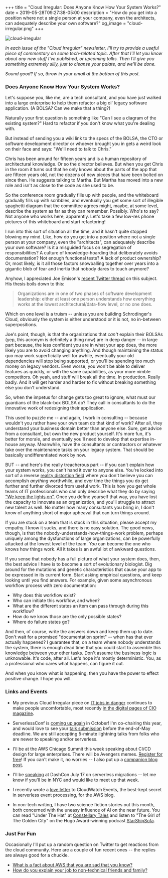 +++
title = "Cloud Irregular: Does Anyone Know How Your System Works?"
date = 2019-05-28T09:27:38-05:00
description = "How do you get into a position where not a single person at your company, even the architects, can adequately describe your own software?"
og_image = "cloud-irregular.png"
+++

<img class="alignnone size-full wp-image-2812" src="/images/cloud-irregular.png" alt="cloud-irregular" />

*In each issue of the "Cloud Irregular" newsletter, I'll try to provide a useful piece of commentary on some tech-related topic. After that I'll let you know about any new stuff I've published, or upcoming talks. Then I'll give you something extremely silly, just to cleanse your palate, and we'll be done.* 

*Sound good? If so, throw in your email at the bottom of this post.*

### Does Anyone Know How Your System Works?

Let's suppose you, like me, are a tech consultant, and you have just walked into a large enterprise to help them refactor a big ol' legacy software application. (A BOLSA? Can we make that a thing?)

Naturally your first question is something like "Can I see a diagram of the existing system?" Hard to refactor if you don't know what you're dealing with.

But instead of sending you a wiki link to the specs of the BOLSA, the CTO or software development director or whoever brought you in gets a weird look on their face and says: "We'll need to talk to Chris."

Chris has been around for fifteen years and is a human repository of architectural knowledge. Or so the director believes. But when you get Chris in the room it turns out that he only knows about the parts of the app that are fifteen years old, not the dozens of new pieces that have been bolted on since then. He suggests talking to Martha. But Martha has moved into a new role and isn't as close to the code as she used to be.

So the conference room gradually fills up with people, and the whiteboard gradually fills up with scribbles, and eventually you get some sort of illegible spaghetti diagram that the committee agrees might, maybe, at some level, describe the system as far as they can remember. Possibly. Who's to say? Not anyone who works here, apparently. Let's take a few low-res phone pictures of this whiteboard and start refactoring!

I run into this sort of situation all the time, and it hasn't quite stopped blowing my mind. Like, how do you get into a position where not a single person at your company, even the "architects", can adequately describe your own software? Is it a misguided focus on segregation of responsibilities? A culture of knowledge-hoarding that deliberately avoids documentation? Not enough functional tests? A lack of product ownership? Or, most likely, is it all those factors snowballing together over years into a gigantic blob of fear and inertia that nobody dares to touch anymore?

Anyhow, I appreciated Joe Emison's [recent Twitter thread](https://twitter.com/JoeEmison/status/1130084973074165763) on this subject. His thesis boils down to this:

> Organizations are in one of two phases of software development leadership: either at least one person understands how everything works at the lowest architectural/data-flow level, or no one does.

Which on one level is a truism -- unless you are building Schrodinger's Cloud, obviously the system is either understood or it is not, no in-between superpositions. 

Joe's point, though, is that the organizations that *can't* explain their BOLSAs (yep, this acronym is definitely a thing now) are in deep danger -- in large part because, the less confident you are in what your app does, the more likely you are to avoid changing anything. And though maintaining the status quo may work superficially well for awhile, eventually your old dependencies will stop being supported, or you'll be spending too much money on legacy vendors. Even worse, you won't be able to deliver features as quickly, or with the same capabilities, as your more nimble competitors. Oh yeah, and stuff will break all the time. In production. Really badly. And it will get harder and harder to fix without breaking something else you don't understand.

So, when the impetus for change gets too great to ignore, what must our guardians of the black-box BOLSA do? They call in consultants to do the innovative work of redesigning their application. 

This used to puzzle me -- and again, I work in consulting -- because wouldn't you rather have your own team do that kind of work? After all, they understand your business domain better than anyone else. Sure, get advice from a consultant, but own the new product yourself. It's more fun, it's better for morale, and eventually you'll need to develop that expertise in-house anyway. Meanwhile, have the consultants or contractors or whatever take over the maintenance tasks on your legacy system. That should be basically undifferentiated work by now.

BUT -- and here's the really treacherous part -- if you can't explain how your system works, you can't hand it over to anyone else. You're locked into sort of a reverse [reality distortion field](https://en.wikipedia.org/wiki/Reality_distortion_field) where you don't believe you can accomplish *anything* worthwhile, and over time the things you do get further and further divorced from useful work. This is how you get whole teams of IT professionals who can only describe what they do by saying ["We keep the lights on"](https://faasandfurious.com/92). Once you define yourself that way, you have lost the capacity to innovate as an organization, and you'll struggle to attract new talent as well. No matter how many consultants you bring in, I don't know of anything short of major upheaval that can turn things around.

If you are stuck on a team that is stuck in this situation, please accept my empathy. I know it sucks, and there is no easy solution. The good news, though, is that the nobody-understands-how-things-work problem, perhaps uniquely among the dysfunctions of large organizations, can be powerfully attacked at the lowest level of the team. *You* can become the one who knows how things work. All it takes is an awful lot of awkward questions.

If you sense that nobody has a full picture of what your system does, then, the best advice I have is to become a sort of evolutionary biologist. Dig around  for the mutations and genetic characteristics that cause your app to be expressed in its current form. Start asking empirical questions, and keep looking until you find answers. For example, given some asynchronous workflow process with zero documentation:

- Why does this workflow exist?
- Who can initiate this workflow, and when?
- What are the different states an item can pass through during this workflow?
- How do we know those are the only possible states?
- Where do failure states go?

And then, of course, write the answers down and keep them up to date. Don't wait for a promised "documentation sprint" -- when has that ever actually happened? I guarantee that, on a team where nobody understands the system, there is enough dead time that you could start to assemble this knowledge between your other tasks. Don't assume the business logic is unknowable. It's code, after all. Let's hope it's mostly deterministic. You, as a professional who cares what happens, can figure it out. 

And when you know what is happening, then you have the power to effect positive change. I hope you will. 

### Links and Events

- My previous Cloud Irregular piece on [IT jobs in danger](https://forrestbrazeal.com/2019/01/16/cloud-irregular-the-creeping-it-apocalypse/) continues to make people uncomfortable, most recently [in the digital pages of CIO magazine](https://www.cio.com/article/3397111/it-job-apocalypse-rise-of-the-machines.html).

- ServerlessConf is [coming up again](https://nyc2019.serverlessconf.io/) in October! I'm co-chairing this year, and would love to see your [talk submission](https://serverlessconf2019.typeform.com/to/eopTfq) before the end-of-May deadline. We are still accepting 5-minute lightning talks from folks who are newer to speaking and/or serverless.

- I'll be at the AWS Chicago Summit this week speaking about CI/CD design for large enterprises. There will be Avengers memes. [Register for free](https://www.cvent.com/events/aws-summit-chicago/registration-21a28f888de849188ab183411ec289d4.aspx?fqp=true)! If you can't make it, no worries -- I also put up a [companion blog post](https://www.trek10.com/blog/pragmatic-enterprise-cicd/).

- I'll be [speaking](https://www.dashcon.io/talks/when-bad-architectures-happen-to-good-people/) at DashCon July 17 on serverless migrations -- let me know if you'll be in NYC and would like to meet up that week.

- I recently wrote a [love letter](https://aws.amazon.com/blogs/aws/building-serverless-pipelines-with-amazon-cloudwatch-events/) to CloudWatch Events, the best-kept secret in serverless event processing, for the AWS blog.

- In non-tech writing, I have two science fiction stories out this month, both concerned with the uneasy influence of AI on the near future. You can read "Under The Hat" at [Constellary Tales](http://constellary.com/blog-post/fiction-under-the-hat/) and listen to "The Girl of The Golden City" on the Hugo Award-winning podcast [StarShipSofa](http://www.starshipsofa.com/blog/2019/05/08/starshipsofa-no-587-forrest-brazeal/).

### Just For Fun

Occasionally I'll put up a random question on Twitter to get reactions from the cloud community. Here are a couple of fun recent ones -- the replies are always good for a chuckle.

- [What is a fact about AWS that you are sad that you know?](https://twitter.com/forrestbrazeal/status/1126161569988206594)
- [How do you explain your job to non-technical friends and family?](https://twitter.com/forrestbrazeal/status/1131256785451540480)